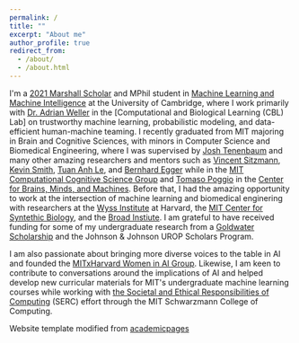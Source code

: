 ```yaml
---
permalink: /
title: ""
excerpt: "About me"
author_profile: true
redirect_from: 
  - /about/
  - /about.html
---
```


I'm a [2021 Marshall Scholar](https://www.marshallscholarship.org/) and MPhil student in [Machine Learning and Machine Intelligence](https://www.postgraduate.study.cam.ac.uk/courses/directory/egegmpmsl) at the University of Cambridge, where I work primarily with [Dr. Adrian Weller](http://mlg.eng.cam.ac.uk/adrian/) in the [Computational and Biological Learning (CBL) Lab] on trustworthy machine learning, probabilistic modeling, and data-efficient human-machine teaming. I recently graduated from MIT majoring in Brain and Cognitive Sciences, with minors in Computer Science and Biomedical Engineering, where I was supervised by [Josh Tenenbaum](http://web.mit.edu/cocosci/josh.html) and many other amazing researchers and mentors such as [Vincent Sitzmann](https://www.vincentsitzmann.com/), [Kevin Smith](http://www.mit.edu/~k2smith/), [Tuan Anh Le](https://www.tuananhle.co.uk/), and [Bernhard Egger](https://eggerbernhard.ch/) while in the [MIT Computational Cognitive Science Group](https://cocosci.mit.edu/) and [Tomaso Poggio](https://mcgovern.mit.edu/profile/tomaso-poggio/) in the [Center for Brains, Minds, and Machines](https://cbmm.mit.edu/). Before that, I had the amazing opportunity to work at the intersection of machine learning and biomedical enginering with researchers at the [Wyss Institute](https://wyss.harvard.edu/) at Harvard, the [MIT Center for Syntethic Biology](http://synbio.mit.edu/), and the [Broad Instiute](https://www.broadinstitute.org/). I am grateful to have received funding for some of my undergraduate research from a [Goldwater Scholarship](https://goldwaterscholarship.gov/) and the Johnson & Johnson UROP Scholars Program. 

I am also passionate about bringing more diverse voices to the table in AI and founded the [MITxHarvard Women in AI Group](https://mitharvardwai.github.io/). Likewise, I am keen to contribute to conversations around the implications of AI and helped develop new curricular materials for MIT's undergraduate machine learning courses while working with [the Societal and Ethical Responsibilities of Computing](https://computing.mit.edu/cross-cutting/social-and-ethical-responsibilities-of-computing/) (SERC) effort through the MIT Schwarzmann College of Computing.


Website template modified from [academicpages](https://github.com/academicpages/academicpages.github.io)
